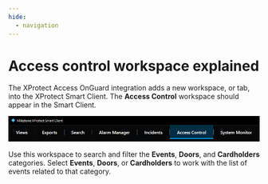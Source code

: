 ```yaml
---
hide:
  - navigation
---
```

# Access control workspace explained

The XProtect Access OnGuard integration adds a new workspace, or tab, into the XProtect Smart Client. The **Access Control** workspace should appear in the Smart Client.


![SCAccessTab](img/CXAL.acwe1.png)


Use this workspace to search and filter the **Events**, **Doors**, and **Cardholders** categories. Select **Events**, **Doors**, or **Cardholders** to work with the list of events related to that category.